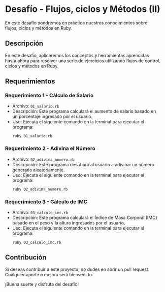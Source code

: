 # Desafío - Flujos, ciclos y Métodos (II)

En este desafío pondremos en práctica nuestros conocimientos sobre flujos, ciclos y métodos en Ruby.

## Descripción

En este desafío, aplicaremos los conceptos y herramientas aprendidas hasta ahora para resolver una serie de ejercicios utilizando flujos de control, ciclos y métodos en Ruby.

## Requerimientos

### Requerimiento 1 - Cálculo de Salario

- Archivo: `01_salario.rb`
- Descripción: Este programa calculará el aumento de salario basado en un porcentaje ingresado por el usuario.
- Uso: Ejecuta el siguiente comando en la terminal para ejecutar el programa:
  ```
  ruby 01_salario.rb
  ```

### Requerimiento 2 - Adivina el Número

- Archivo: `02_adivina_numero.rb`
- Descripción: Este programa desafiará al usuario a adivinar un número generado aleatoriamente.
- Uso: Ejecuta el siguiente comando en la terminal para ejecutar el programa:
  ```
  ruby 02_adivina_numero.rb
  ```

### Requerimiento 3 - Cálculo de IMC

- Archivo: `03_calculo_imc.rb`
- Descripción: Este programa calculará el Índice de Masa Corporal (IMC) basado en el peso y la altura ingresados por el usuario.
- Uso: Ejecuta el siguiente comando en la terminal para ejecutar el programa:
  ```
  ruby 03_calculo_imc.rb
  ```

## Contribución

Si deseas contribuir a este proyecto, no dudes en abrir un pull request. Cualquier aporte o mejora será bienvenido.

¡Buena suerte y disfruta del desafío!
